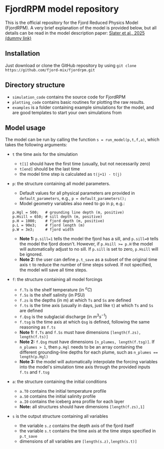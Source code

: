 # FjordRPM model repository

This is the official repository for the Fjord Reduced Physics Model (FjordRPM). 
A very brief explanation of the model is provided below, but all details can be read in the model description paper: [Slater et al., 2025 (dummy link)](https://github.com/fjord-mix/fjordrpm/)

## Installation

Just download or clone the GitHub repository by using `git clone https://github.com/fjord-mix/fjordrpm.git`

## Directory structure

- `simulation_code` contains the source code for FjordRPM
- `plotting_code` contains basic routines for plotting the raw results.
- `examples` is a folder containing example simulations for the model, and are good templates to start your own simulations from

## Model usage

The model can be run by calling the function `s = run_model(p,t,f,a)`, which takes the following arguments:

- `t` the time axis for the simulation
    - `t[1]` should have the first time (usually, but not necessarily zero)	
    - `t[end]` should be the last time
    - the model time step is calculated as `t(j+1) - t(j)`

- `p`: the structure containing all model parameters. 
	- Default values for all physical parameters are provided in `default_parameters`, e.g., `p = default_parameters();`
	- Model geometry variables also need to go in p, e.g.:
	```
	p.Hgl = 500;   # grounding line depth (m, positive)
	p.Hsill = 650; # sill depth (m, positive)
	p.H = 1000;    # fjord depth (m, positive)
	p.L = 90e3;    # fjord length (m)
	p.W = 3e3;     # fjord width
	```
	- **Note 1:** `p.sill=1` tells the model the fjord has a sill, and `p.sill=0` tells the model the fjord doesn't. However, if `p.Hsill >= p.H` the model will automatically adjust to no sill. If `p.sill` is set to zero, `p.Hsill` will be ignored.
	- **Note 2:** the user can define `p.t_save` as a subset of the original time axis `t` to reduce the number of time steps solved. If not specified, the model will save all time steps.
	
- `f`: the structure containing all model forcings
    - `f.Ts` is the shelf temperature (in $^oC$)
    - `f.Ss` is the shelf salinity (in PSU)
    - `f.zs` is the depths (in m) at which `Ts` and `Ss` are defined
    - `f.ts` is the time axis (usually in days, just like `t`) at which `Ts` and `Ss` are defined
    - `f.Qsg` is the subglacial discharge (in $m^3 s^{-1}$)
    - `f.tsg` is the time axis at which `Qsg` is defined, following the same reasoning as `f.ts`
    - **Note 1:** `f.Ts` and `f.Ss` must have dimensions `[length(f.zs), length(f.ts)]`
    - **Note 2:** `f.Qsg` must have dimensions `[n_plumes, length(f.tsg)]`. If `n_plumes > 1`, then `p.Hgl` needs to be an array containing the different grounding-line depths for each plume, such as `n_plumes == length(p.Hgl)`
    - **Note 3:** the model will automatically interpolate the forcing variables into the model's simulation time axis through the provided inputs `f.ts` and `f.tsg`
    
- `a`: the structure containing the initial conditions
	- `a.T0` contains the initial temperature profile
	- `a.S0` contains the initial salinity profile
	- `a.I0` contains the iceberg area profile for each layer
	- **Note:** all structures should have dimensions `[length(f.zs),1]`
	
- `s` is the output structure containing all variables
	- the variable `s.z` contains the depth axis of the fjord itself
	- the variable `s.t` contains the time axis at the time steps specified in `p.t_save`
	- dimensions of all variables are `[length(s.z),length(s.t)]`